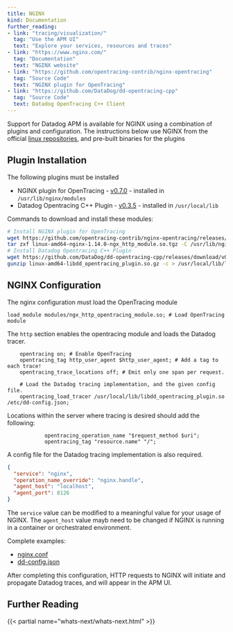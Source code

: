 ```yaml
---
title: NGINX
kind: Documentation
further_reading:
- link: "tracing/visualization/"
  tag: "Use the APM UI"
  text: "Explore your services, resources and traces"
- link: "https://www.nginx.com/"
  tag: "Documentation"
  text: "NGINX website"
- link: "https://github.com/opentracing-contrib/nginx-opentracing"
  tag: "Source Code"
  text: "NGINX plugin for OpenTracing"
- link: "https://github.com/DataDog/dd-opentracing-cpp"
  tag: "Source Code"
  text: Datadog OpenTracing C++ Client
---
```


Support for Datadog APM is available for NGINX using a combination of plugins and configuration.
The instructions below use NGINX from the official [linux repositories][nginx-repos], and pre-built binaries for the plugins

## Plugin Installation

The following plugins must be installed

- NGINX plugin for OpenTracing - [v0.7.0][ot-plugin] - installed in `/usr/lib/nginx/modules`
- Datadog Opentracing C++ Plugin - [v0.3.5][dd-plugin] - installed in `/usr/local/lib`

Commands to download and install these modules:
```bash
# Install NGINX plugin for OpenTracing
wget https://github.com/opentracing-contrib/nginx-opentracing/releases/download/v0.7.0/linux-amd64-nginx-1.14.0-ngx_http_module.so.tgz
tar zxf linux-amd64-nginx-1.14.0-ngx_http_module.so.tgz -C /usr/lib/nginx/modules
# Install Datadog Opentracing C++ Plugin
wget https://github.com/DataDog/dd-opentracing-cpp/releases/download/v0.3.5/linux-amd64-libdd_opentracing_plugin.so.gz
gunzip linux-amd64-libdd_opentracing_plugin.so.gz -c > /usr/local/lib/libdd_opentracing_plugin.so
```

## NGINX Configuration

The nginx configuration must load the OpenTracing module
```nginx
load_module modules/ngx_http_opentracing_module.so; # Load OpenTracing module
```

The `http` section enables the opentracing module and loads the Datadog tracer.
```nginx
    opentracing on; # Enable OpenTracing
    opentracing_tag http_user_agent $http_user_agent; # Add a tag to each trace!
    opentracing_trace_locations off; # Emit only one span per request.

    # Load the Datadog tracing implementation, and the given config file.
    opentracing_load_tracer /usr/local/lib/libdd_opentracing_plugin.so /etc/dd-config.json;
```

Locations within the server where tracing is desired should add the following:
```nginx
            opentracing_operation_name "$request_method $uri";
            opentracing_tag "resource.name" "/";
```

A config file for the Datadog tracing implementation is also required.
```json
{
  "service": "nginx",
  "operation_name_override": "nginx.handle",
  "agent_host": "localhost",
  "agent_port": 8126
}
```

The `service` value can be modified to a meaningful value for your usage of NGINX.
The `agent_host` value mayb need to be changed if NGINX is running in a container or orchestrated environment.

Complete examples:

- [nginx.conf][example-nginx]
- [dd-config.json][example-dd-config]


After completing this configuration, HTTP requests to NGINX will initiate and propagate Datadog traces, and will appear in the APM UI.

## Further Reading

{{< partial name="whats-next/whats-next.html" >}}

[nginx-repos]: http://nginx.org/en/linux_packages.html#stable
[ot-plugin]: https://github.com/opentracing-contrib/nginx-opentracing/releases/download/v0.7.0/linux-amd64-nginx-1.14.0-ngx_http_module.so.tgz
[dd-plugin]: https://github.com/DataDog/dd-opentracing-cpp/releases/download/v0.3.5/linux-amd64-libdd_opentracing_plugin.so.gz
[example-nginx]: https://github.com/DataDog/dd-opentracing-cpp/blob/master/examples/nginx-tracing/nginx.conf
[example-dd-config]: https://github.com/DataDog/dd-opentracing-cpp/blob/master/examples/nginx-tracing/dd-config.json

